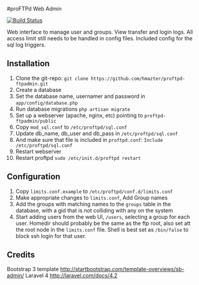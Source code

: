 #proFTPd Web Admin

[![Build Status](https://travis-ci.org/hmazter/proftpd-ftpadmin.svg?branch=master)](https://travis-ci.org/hmazter/proftpd-ftpadmin)

Web interface to manage user and groups. View transfer and login logs.
All access limit still needs to be handled in config files. Included config for the sql log triggers.

## Installation
1. Clone the git-repo: `git clone https://github.com/hmazter/proftpd-ftpadmin.git`
2. Create a database
3. Set the database name, usernamer and password in `app/config/database.php`
4. Run database migrations `php artisan migrate`
5. Set up a webserver (apache, nginx, etc) pointing to `proftpd-ftpadmin/public`
6. Copy `mod_sql.conf` to `/etc/proftpd/sql.conf`
7. Update db_name, db_user and db_pass in `/etc/proftpd/sql.conf`
7. And make sure that file is included in `proftpd.conf`: `Include /etc/proftpd/sql.conf`
8. Restart webserver
9. Restart proftpd `sudo /etc/init.d/proftpd restart`

## Configuration
1. Copy `limits.conf.example` to `/etc/proftpd/conf.d/limits.conf`
2. Make appropriate changes to `limits.conf`, Add Group names
3. Add the groups with matching names to the `groups` table in the database, with a gid that is not colliding with any on the system
4. Start adding users from the web UI, `/users`, selecting a group for each user. Homedir should probably be the same as the ftp root, also set att the root node in the `limits.conf` file. Shell is best set as `/bin/false` to block ssh login for that user.

 
## Credits
Bootstrap 3 template http://startbootstrap.com/template-overviews/sb-admin/
Laravel 4 http://laravel.com/docs/4.2